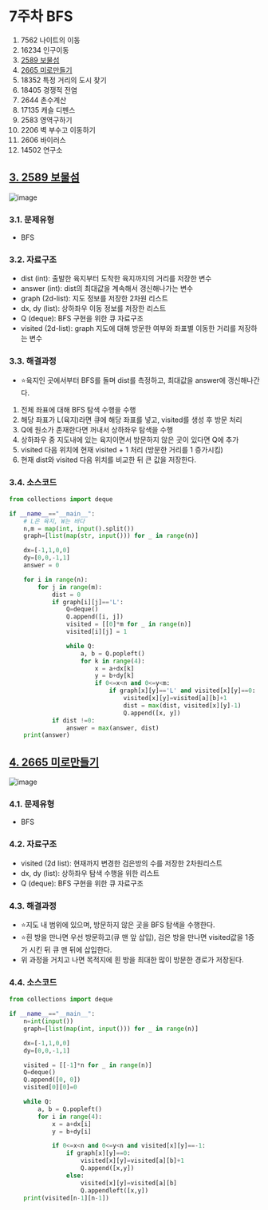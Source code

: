 # 7주차 BFS

1. 7562 나이트의 이동
2. 16234 인구이동
3. [2589 보물섬](#3-2589-보물섬)
4. [2665 미로만들기](#4-2665-미로만들기)
5. 18352 특정 거리의 도시 찾기
6. 18405 경쟁적 전염
7. 2644 촌수계산
8. 17135 캐슬 디펜스
9. 2583 영역구하기
10. 2206 벽 부수고 이동하기
11. 2606 바이러스
12. 14502 연구소

## [3. 2589 보물섬](https://www.acmicpc.net/problem/2589)
![image](https://user-images.githubusercontent.com/44918665/130240132-bad6758e-b96a-45fb-aa26-452165579b11.png)

### 3.1. 문제유형
- BFS

### 3.2. 자료구조
- dist (int): 출발한 육지부터 도착한 육지까지의 거리를 저장한 변수
- answer (int): dist의 최대값을 계속해서 갱신해나가는 변수
- graph (2d-list): 지도 정보를 저장한 2차원 리스트
- dx, dy (list): 상하좌우 이동 정보를 저장한 리스트
- Q (deque): BFS 구현을 위한 큐 자료구조
- visited (2d-list): graph 지도에 대해 방문한 여부와 좌표별 이동한 거리를 저장하는 변수

### 3.3. 해결과정
- ⭐육지인 곳에서부터 BFS를 돌며 dist를 측정하고, 최대값을 answer에 갱신해나간다.
1. 전체 좌표에 대해 BFS 탐색 수행을 수행
2. 해당 좌표가 L(육지)라면 큐에 해당 좌표를 넣고, visited를 생성 후 방문 처리
3. Q에 원소가 존재한다면 꺼내서 상하좌우 탐색을 수행
4. 상하좌우 중 지도내에 있는 육지이면서 방문하지 않은 곳이 있다면 Q에 추가
5. visited 다음 위치에 현재 visited + 1 처리 (방문한 거리를 1 증가시킴)
6. 현재 dist와 visited 다음 위치를 비교한 뒤 큰 값을 저장한다.

### 3.4. 소스코드
```python
from collections import deque

if __name__=="__main__":
    # L은 육지, W는 바다
    n,m = map(int, input().split())
    graph=[list(map(str, input())) for _ in range(n)]

    dx=[-1,1,0,0]
    dy=[0,0,-1,1]
    answer = 0

    for i in range(n):
        for j in range(m):
            dist = 0
            if graph[i][j]=='L':
                Q=deque()
                Q.append([i, j])
                visited = [[0]*m for _ in range(n)]
                visited[i][j] = 1

                while Q:
                    a, b = Q.popleft()
                    for k in range(4):
                        x = a+dx[k]
                        y = b+dy[k]
                        if 0<=x<n and 0<=y<m:
                            if graph[x][y]=='L' and visited[x][y]==0:
                                visited[x][y]=visited[a][b]+1
                                dist = max(dist, visited[x][y]-1)
                                Q.append([x, y])
            if dist !=0:
                answer = max(answer, dist)
    print(answer)

```

## [4. 2665 미로만들기](https://www.acmicpc.net/problem/2665)
![image](https://user-images.githubusercontent.com/44918665/130240213-3b7d775e-17d3-4360-ae85-246d2e222a38.png)

### 4.1. 문제유형
- BFS

### 4.2. 자료구조
- visited (2d list): 현재까지 변경한 검은방의 수를 저장한 2차원리스트
- dx, dy (list): 상하좌우 탐색 수행을 위한 리스트
- Q (deque): BFS 구현을 위한 큐 자료구조

### 4.3. 해결과정
- ⭐지도 내 범위에 있으며, 방문하지 않은 곳을 BFS 탐색을 수행한다.
- ⭐흰 방을 만나면 우선 방문하고(큐 맨 앞 삽입), 검은 방을 만나면 visited값을 1증가 시킨 뒤 큐 맨 뒤에 삽입한다.
- 위 과정을 거치고 나면 목적지에 흰 방을 최대한 많이 방문한 경로가 저장된다.

### 4.4. 소스코드
```python
from collections import deque

if __name__=="__main__":
    n=int(input())
    graph=[list(map(int, input())) for _ in range(n)]

    dx=[-1,1,0,0]
    dy=[0,0,-1,1]

    visited = [[-1]*n for _ in range(n)]
    Q=deque()
    Q.append([0, 0])
    visited[0][0]=0

    while Q:
        a, b = Q.popleft()
        for i in range(4):
            x = a+dx[i]
            y = b+dy[i]

            if 0<=x<n and 0<=y<n and visited[x][y]==-1:
                if graph[x][y]==0:
                    visited[x][y]=visited[a][b]+1
                    Q.append([x,y])
                else:
                    visited[x][y]=visited[a][b]
                    Q.appendleft([x,y])
    print(visited[n-1][n-1])
```
